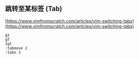 ## 跳转至某标签 (Tab)

[https://www.vimfromscratch.com/articles/vim-switching-tabs](https://www.vimfromscratch.com/articles/vim-switching-tabs)

```
gt
gT
2gt
:tabmove 2
:tabn 3
```

